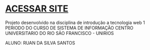 # [ACESSAR SITE](https://ruansilv1.github.io/site-are-fit/)
Projeto desenvolvido na disciplina de introdução a tecnologia web
1 PERIODO DO CURSO DE SISTEMA DE INFORMAÇÃO
CENTRO UNIVERSITARIO DO RIO SÃO FRANCISCO - UNIRIOS

ALUNO: RUAN DA SILVA SANTOS
